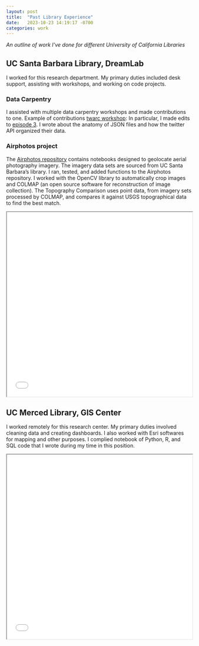 ```yaml
---
layout: post
title:  "Past Library Experience"
date:   2023-10-23 14:19:17 -0700
categories: work
---
```


*An outline of work I've done for different University of California Libraries*

## UC Santa Barbara Library, DreamLab

I worked for this research department. My primary duties included desk support, assisting with workshops, and working on code projects. 

### Data Carpentry

I assisted with multiple data carpentry workshops and made contributions to one. Example of contributions [twarc workshop](https://ucsbcarpentry.github.io/2022-05-26-ucsb-twarc/): 
In particular, I made edits to [episode 3](https://github.com/gnunnelley/gh-pages-copy/blob/gh-pages/_episodes/03-3-tweet-anatomy.md). I wrote about the anatomy of JSON files and how the twitter API organized their data. 

### Airphotos project 

The [Airphotos repository](https://github.com/jonjab/AirPhotos) contains notebooks designed to geolocate aerial photography imagery. The imagery data sets are sourced from UC Santa Barbara’s library. I ran, tested, and added functions to the Airphotos repository. I worked with the OpenCV library to automatically crop images and COLMAP (an open source software for reconstruction of image collection). The Topography Comparison uses point data, from imagery sets processed by COLMAP, and compares it against USGS topographical data to find the best match. 

<iframe src="{{ site.url }}_pdfs/AirPhotos.pdf" type="application/pdf" width="100%" height="500"></iframe> 
<!-- 
<iframe src=airphotos type="application/pdf" width="100%" height="500"></iframe>
<iframe src="https://gnunnelley.github.io/portfolio/_pdfs/AirPhotos.pdf" type="application/pdf" width="100%" height="500"></iframe>
--> 

## UC Merced Library, GIS Center

 I worked remotely for this research center. My primary duties involved cleaning data and creating dashboards. I also worked with Esri softwares for mapping and other purposes. I complied notebook of Python, R, and SQL code that I wrote during my time in this position.

<iframe src="{{ site.url }}_pdfs/datacleanUCM.pdf" type="application/pdf" width="100%" height="500"></iframe>
